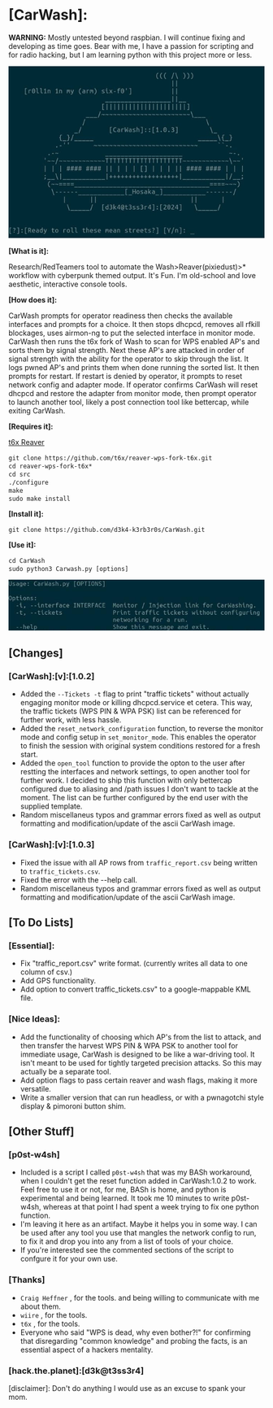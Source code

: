 # [CarWash]:
**WARNING:** Mostly untested beyond raspbian.  I will continue fixing and developing as time goes. Bear with me, I have a passion for scripting and for radio hacking,
but I am learning python with this project more or less. 

![carwashcar](ascii_car.jpg)

**[What is it]:**

Research/RedTeamers tool to automate the Wash>Reaver(pixiedust)>* workflow with cyberpunk themed output. It's Fun. I'm old-school and love aesthetic, interactive console tools. 

**[How does it]:**

CarWash prompts for operator readiness then checks the available interfaces and prompts for a choice. It then stops dhcpcd, removes all rfkill blockages, uses airmon-ng to put the selected interface in monitor mode. CarWash then runs the t6x fork of Wash to scan for WPS enabled AP's and sorts them by signal strength. Next these AP's are attacked in order of signal strength with the ability for the operator to skip through the list. It logs pwned AP's and prints them when done running the sorted list. It then prompts for restart. If restart is denied by operator, it prompts to reset network config and adapter mode. If operator confirms CarWash will reset dhcpcd and restore the adapter from monitor mode, then prompt operator to launch another tool, likely a post connection tool like bettercap, while exiting CarWash. 

**[Requires it]:**

[t6x Reaver](https://github.com/t6x/reaver-wps-fork-t6x)
  ```
  git clone https://github.com/t6x/reaver-wps-fork-t6x.git
  cd reaver-wps-fork-t6x*
  cd src
  ./configure
  make
  sudo make install
  ```

**[Install it]:**
  ```
  git clone https://github.com/d3k4-k3rb3r0s/CarWash.git
  ```
**[Use it]:**
  ```
  cd CarWash
  sudo python3 Carwash.py [options]
  ```
![usage](carwash_usage.jpg)



## [Changes]
### [CarWash]:[v]:[1.0.2]
  - Added the `--Tickets -t` flag to print "traffic tickets" without actually engaging monitor mode or killing dhcpcd.service et cetera. This way, the traffic tickets 
    (WPS PIN & WPA PSK) list can be referenced for further work, with less hassle.
  - Added the `reset_network_configuration` function, to reverse the monitor mode and config setup in `set_monitor_mode`. This enables the operator to finish the session with original system conditions restored for a fresh start.
  - Added the `open_tool` function to provide the opton to the user after restting the interfaces and network settings, to open another tool for further work. I decided to ship this function with only bettercap configured due to aliasing and /path issues I don't want to tackle at the moment.  The list can be further configured by the end user with the supplied template.
  - Random miscellaneus typos and grammar errors fixed as well as output formatting and modification/update of the ascii CarWash image.
### [CarWash]:[v]:[1.0.3]
  - Fixed the issue with all AP rows from `traffic_report.csv` being written to `traffic_tickets.csv`.
  - Fixed the error with the --help call.
  - Random miscellaneus typos and grammar errors fixed as well as output formatting and modification/update of the ascii CarWash image.


## [To Do Lists]

### [Essential]:
 - Fix "traffic_report.csv" write format. (currently writes all data to one column of csv.)
 - Add GPS functionality.
 - Add option to convert traffic_tickets.csv" to a google-mappable KML file.
  
### [Nice Ideas]:
 - Add the functionality of choosing which AP's from the list to attack, and then transfer the harvest WPS PIN & WPA PSK to another tool for immediate usage, CarWash is 
   designed to be like a war-driving tool. It isn't meant to be used for tightly targeted precision attacks. So this may actually be a separate tool.
 - Add option flags to pass certain reaver and wash flags, making it more versatile.
 - Write a smaller version that can run headless, or with a pwnagotchi style display & pimoroni button shim.


## [Other Stuff]

### [p0st-w4sh]
 - Included is a script I called `p0st-w4sh` that was my BASh workaround, when I couldn't get the reset function added in CarWash:1.0.2 to work. Feel free to use it or       not, for me, BASh is home, and python is experimental and being learned. It took me 10 minutes to write p0st-w4sh, whereas at that point I had spent a week trying to      fix one python function.
 - I'm leaving it here as an artifact. Maybe it helps you in some way. I can be used after any tool you use that mangles the network config to run, to fix it and drop you    into any from a list of tools of your choice. 
 - If you're interested see the commented sections of the script to confgure it for your own use.

### [Thanks]
- `Craig Heffner` , for the tools. and being willing to communicate with me about them. 
- `wiire` , for the tools.
- `t6x` , for the tools.
- Everyone who said "WPS is dead, why even bother?!" for confirming that disregarding "common knowledge" and probing the facts, is an essential aspect of a hackers mentality.


### [hack.the.planet]:[d3k@t3ss3r4]
[disclaimer]: Don't do anything I would use as an excuse to spank your mom.
